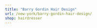 ```yaml
---
title: "Barry Gordin Hair Design"
url: /new-york/barry-gordin-hair-design/
shop: hairdresser
---
```

